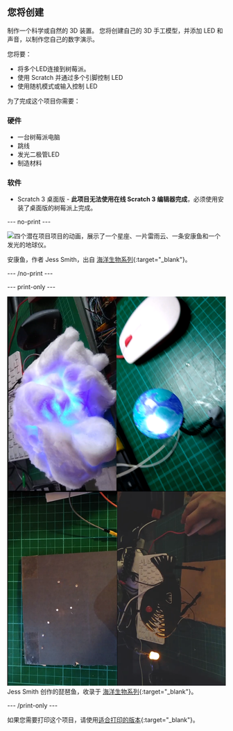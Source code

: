 ## 您将创建

制作一个科学或自然的 3D 装置。 您将创建自己的 3D 手工模型，并添加 LED 和声音，以制作您自己的数字演示。

您将要：

- 将多个LED连接到树莓派。
- 使用 Scratch 并通过多个引脚控制 LED
- 使用随机模式或输入控制 LED

为了完成这个项目你需要：

### 硬件

- 一台树莓派电脑
- 跳线
- 发光二极管LED
- 制造材料

### 软件

- Scratch 3 桌面版 - **此项目无法使用在线 Scratch 3 编辑器完成**，必须使用安装了桌面版的树莓派上完成。

--- no-print ---

![四个潜在项目项目的动画，展示了一个星座、一片雷雨云、一条安康鱼和一个发光的地球仪。](images/pc_showcase.gif)

安康鱼，作者 Jess Smith，出自 [海洋生物系列](https://thenounproject.com/spess.22/collection/sea-creatures){:target="_blank"}。

--- /no-print ---

--- print-only ---

![四个潜在项目，分别展示了一个星座、一片雷雨云、一条安康鱼和一个发光的地球仪。](images/showcase.png)
Jess Smith 创作的琵琶鱼，收录于 [海洋生物系列](https://thenounproject.com/spess.22/collection/sea-creatures){:target="_blank"}。

--- /print-only ---

如果您需要打印这个项目，请使用[适合打印的版本](https://projects.raspberrypi.org/zh-CN/projects/projectName/print){:target="_blank"}。
